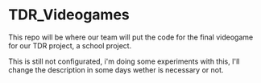 # TDR_Videogames
This repo will be where our team will put the code for the final videogame for our TDR project, a school project.

This is still not configurated, i'm doing some experiments with this, 
I'll change the description in some days wether is necessary or not.



